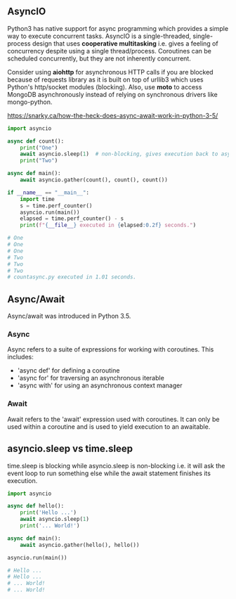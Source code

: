 ## AsyncIO

Python3 has native support for async programming which provides a simple way to execute concurrent tasks. AsyncIO is a single-threaded, single-process design that uses **cooperative multitasking** i.e. gives a feeling of concurrency despite using a single thread/process. Coroutines can be scheduled concurrently, but they are not inherently concurrent.

Consider using **aiohttp** for asynchronous HTTP calls if you are blocked because of requests library as it is built on top of urllib3 which uses Python's http/socket modules (blocking). Also, use **moto** to access MongoDB asynchronously instead of relying on synchronous drivers like mongo-python.

https://snarky.ca/how-the-heck-does-async-await-work-in-python-3-5/

```py
import asyncio

async def count():
    print("One")
    await asyncio.sleep(1)  # non-blocking, gives execution back to async engine
    print("Two")

async def main():
    await asyncio.gather(count(), count(), count())

if __name__ == "__main__":
    import time
    s = time.perf_counter()
    asyncio.run(main())
    elapsed = time.perf_counter() - s
    print(f"{__file__} executed in {elapsed:0.2f} seconds.")

# One
# One
# One
# Two
# Two
# Two
# countasync.py executed in 1.01 seconds.
```

## Async/Await

Async/await was introduced in Python 3.5.

### Async

Async refers to a suite of expressions for working with coroutines. This includes:

- 'async def' for defining a coroutine
- 'async for' for traversing an asynchronous iterable
- 'async with' for using an asynchronous context manager

### Await

Await refers to the 'await' expression used with coroutines. It can only be used within a coroutine and is used to yield execution to an awaitable.

## asyncio.sleep vs time.sleep

time.sleep is blocking while asyncio.sleep is non-blocking i.e. it will ask the event loop to run something else while the await statement finishes its execution.

```py
import asyncio

async def hello():
    print('Hello ...')
    await asyncio.sleep(1)
    print('... World!')

async def main():
    await asyncio.gather(hello(), hello())

asyncio.run(main())

# Hello ...
# Hello ...
# ... World!
# ... World!
```
